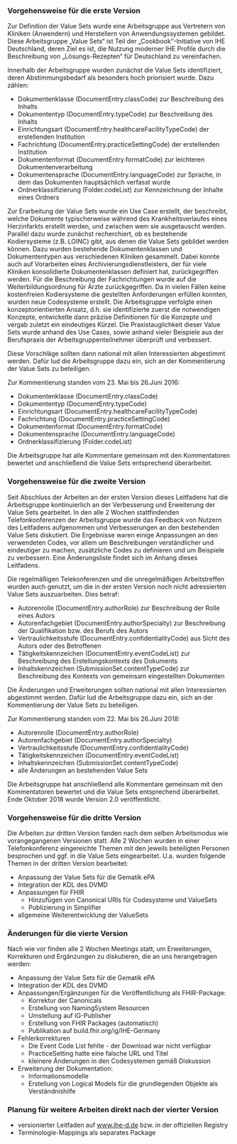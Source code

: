 ### Vorgehensweise für die erste Version

Zur Definition der Value Sets wurde eine Arbeitsgruppe aus Vertretern von Kliniken (Anwendern) und Herstellern von Anwendungssystemen gebildet. Diese Arbeitsgruppe „Value Sets“ ist Teil der „Cookbook“-Initiative von IHE Deutschland, deren Ziel es ist, die Nutzung moderner IHE Profile durch die Beschreibung von „Lösungs-Rezepten“ für Deutschland zu vereinfachen.

Innerhalb der Arbeitsgruppe wurden zunächst die Value Sets identifiziert, deren Abstimmungsbedarf als besonders hoch priorisiert wurde. Dazu zählen:

* Dokumentenklasse (DocumentEntry.classCode) zur Beschreibung des Inhalts
* Dokumententyp (DocumentEntry.typeCode) zur Beschreibung des Inhalts
* Einrichtungsart (DocumentEntry.healthcareFacilityTypeCode) der erstellenden Institution
* Fachrichtung (DocumentEntry.practiceSettingCode) der erstellenden Institution
* Dokumentenformat (DocumentEntry.formatCode) zur leichteren Dokumentenverarbeitung
* Dokumentensprache (DocumentEntry.languageCode) zur Sprache, in dem das Dokumenten hauptsächlich verfasst wurde
* Ordnerklassifizierung (Folder.codeList) zur Kennzeichnung der Inhalte eines Ordners

Zur Erarbeitung der Value Sets wurde ein Use Case erstellt, der beschreibt, welche Dokumente typischerweise während des Krankheitsverlaufes eines Herzinfarkts erstellt werden, und zwischen wem sie ausgetauscht werden. Parallel dazu wurde zunächst recherchiert, ob es bestehende Kodiersysteme (z.B. LOINC) gibt, aus denen die Value Sets gebildet werden können. Dazu wurden bestehende Dokumentenklassen und Dokumententypen aus verschiedenen Kliniken gesammelt. Dabei konnte auch auf Vorarbeiten eines Archivierungsdienstleisters, der für viele Kliniken konsolidierte Dokumentenklassen definiert hat, zurückgegriffen werden. Für die Beschreibung der Fachrichtungen wurde auf die Weiterbildungsordnung für Ärzte zurückgegriffen. Da in vielen Fällen keine kostenfreien Kodiersysteme die gestellten Anforderungen erfüllen konnten, wurden neue Codesysteme erstellt. Die Arbeitsgruppe verfolgte einen konzeptorientierten Ansatz, d.h. sie identifizierte zuerst die notwendigen Konzepte, entwickelte dann präzise Definitionen für die Konzepte und vergab zuletzt ein eindeutiges Kürzel. Die Praxistauglichkeit dieser Value Sets wurde anhand des Use Cases, sowie anhand vieler Beispiele aus der Berufspraxis der Arbeitsgruppenteilnehmer überprüft und verbessert.

Diese Vorschläge sollten dann national mit allen Interessierten abgestimmt werden. Dafür lud die Arbeitsgruppe dazu ein, sich an der Kommentierung der Value Sets zu beteiligen.

Zur Kommentierung standen vom 23. Mai bis 26.Juni 2016:

* Dokumentenklasse (DocumentEntry.classCode)
* Dokumententyp (DocumentEntry.typeCode)
* Einrichtungsart (DocumentEntry.healthcareFacilityTypeCode)
* Fachrichtung (DocumentEntry.practiceSettingCode)
* Dokumentenformat (DocumentEntry.formatCode)
* Dokumentensprache (DocumentEntry.languageCode)
* Ordnerklassifizierung (Folder.codeList)

Die Arbeitsgruppe hat alle Kommentare gemeinsam mit den Kommentatoren bewertet und anschließend die Value Sets entsprechend überarbeitet.

### Vorgehensweise für die zweite Version

Seit Abschluss der Arbeiten an der ersten Version dieses Leitfadens hat die Arbeitsgruppe kontinuierlich an der Verbesserung und Erweiterung der Value Sets gearbeitet. In den alle 2 Wochen stattfindenden Telefonkonferenzen der Arbeitsgruppe wurde das Feedback von Nutzern des Leitfadens aufgenommen und Verbesserungen an den bestehenden Value Sets diskutiert. Die Ergebnisse waren einige Anpassungen an den verwendeten Codes, vor allem um Beschreibungen verständlicher und eindeutiger zu machen, zusätzliche Codes zu definieren und um Beispiele zu verbessern. Eine Änderungsliste findet sich im Anhang dieses Leitfadens.

Die regelmäßigen Telekonferenzen und die unregelmäßigen Arbeitstreffen wurden auch genutzt, um die in der ersten Version noch nicht adressierten Value Sets auszuarbeiten. Dies betraf:

* Autorenrolle (DocumentEntry.authorRole) zur Beschreibung der Rolle eines Autors
* Autorenfachgebiet (DocumentEntry.authorSpecialty) zur Beschreibung der Qualifikation bzw. des Berufs des Autors
* Vertraulichkeitsstufe (DocumentEntry.confidentialityCode) aus Sicht des Autors oder des Betroffenen
* Tätigkeitskennzeichen (DocumentEntry.eventCodeList) zur Beschreibung des Erstellungskontexts des Dokuments
* Inhaltskennzeichen (SubmissionSet.contentTypeCode) zur Beschreibung des Kontexts von gemeinsam eingestellten Dokumenten

Die Änderungen und Erweiterungen sollten national mit allen Interessierten abgestimmt werden. Dafür lud die Arbeitsgruppe dazu ein, sich an der Kommentierung der Value Sets zu beteiligen.

Zur Kommentierung standen vom 22. Mai bis 26.Juni 2018:

* Autorenrolle (DocumentEntry.authorRole)
* Autorenfachgebiet (DocumentEntry.authorSpecialty)
* Vertraulichkeitsstufe (DocumentEntry.confidentialityCode)
* Tätigkeitskennzeichen (DocumentEntry.eventCodeList)
* Inhaltskennzeichen (SubmissionSet.contentTypeCode)
* alle Änderungen an bestehenden Value Sets

Die Arbeitsgruppe hat anschließend alle Kommentare gemeinsam mit den Kommentatoren bewertet und die Value Sets entsprechend überarbeitet. Ende Oktober 2018 wurde Version 2.0 veröffentlicht.

### Vorgehensweise für die dritte Version

Die Arbeiten zur dritten Version fanden nach dem selben Arbeitsmodus wie vorangegangenen Versionen statt. 
Alle 2 Wochen wurden in einer Telefonkonferenz eingereichte Themen mit den jeweils beteiligten Personen besprochen 
und ggf. in die Value Sets eingearbeitet. U.a. wurden folgende Themen in der dritten Version bearbeitet:

* Anpassung der Value Sets für die Gematik ePA
* Integration der KDL des DVMD
* Anpassungen für FHIR
  * Hinzufügen von Canonical URIs für Codesysteme und ValueSets
  * Publizierung in Simplifier
* allgemeine Weiterentwicklung der ValueSets

### Änderungen für die vierte Version

Nach wie vor finden alle 2 Wochen Meetings statt, um Erweiterungen, Korrekturen und Ergänzungen zu diskutieren,
die an uns herangetragen werden:

* Anpassung der Value Sets für die Gematik ePA
* Integration der KDL des DVMD
* Anpassungen/Ergänzungen für die Veröffentlichung als FHIR-Package:
  * Korrektur der Canonicals
  * Erstellung von NamingSystem Resourcen
  * Umstellung auf IG-Publisher
  * Erstellung von FHIR Packages (automatisch)
  * Publikation auf build.fhir.org/ig/IHE-Germany
* Fehlerkorrekturen
  * Die Event Code List fehlte - der Download war nicht verfügbar
  * PracticeSetting hatte eine falsche URL und Titel
  * kleinere Änderungen in den Codesystemen gemäß Diskussion
* Erweiterung der Dokumentation:
  * Informationsmodelle
  * Erstellung von Logical Models für die grundlegenden Objekte als Verständnishilfe

### Planung für weitere Arbeiten direkt nach der vierter Version

* versionierter Leitfaden auf www.ihe-d.de bzw. in der offiziellen Registry
* Terminologie-Mappings als separates Package
